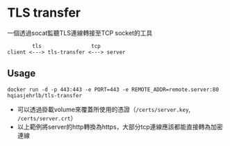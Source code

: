 # TLS transfer

一個透過socat監聽TLS連線轉接至TCP socket的工具

```
        tls                tcp
client <---> tls-transfer <---> server
```

## Usage

```shell
docker run -d -p 443:443 -e PORT=443 -e REMOTE_ADDR=remote.server:80 hqiasjehrlb/tls-transfer
```

* 可以透過掛載volume來覆蓋所使用的憑證（`/certs/server.key`, `/certs/server.crt`）
* 以上範例將server的http轉換為https，大部分tcp連線應該都能直接轉為加密連線

